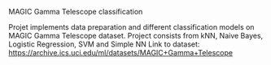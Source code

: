 MAGIC Gamma Telescope classification

Projet implements data preparation and different classification models on MAGIC Gamma Telescope dataset.
Project consists from kNN, Naive Bayes, Logistic Regression, SVM and Simple NN
Link to dataset: https://archive.ics.uci.edu/ml/datasets/MAGIC+Gamma+Telescope
